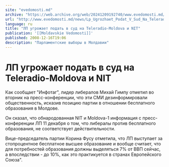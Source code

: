 ```yaml
---
site: "evedomosti.md"
archive: "https://web.archive.org/web/20241209192740/www.evedomosti.md/news/Lp_Ugrozhaet_Podat_V_Sud_Na_Teleradiomoldova_I_Nit"
url: "http://www.evedomosti.md/news/Lp_Ugrozhaet_Podat_V_Sud_Na_Teleradiomoldova_I_Nit"
language: ru
title: "ЛП угрожает подать в суд на Teleradio-Moldova и NIT"
publication: '[[Moldavskie Vedomosti]]'
published: 2008-12-16T19:06
description: "Парламентские выборы в Молдавии"
---
```


# ЛП угрожает подать в суд на Teleradio-Moldova и NIT

Как сообщает "Инфотаг", лидер либералов Михай Гимпу отметил во вторник на пресс-конференции, что эти СМИ дезинформировали общественность, исказив позицию партии в отношении бесплатного образования в Молдове.

Он сказал, что обнародованная NIT и Moldova-1 информация с пресс-конференции ЛП 11 декабря о том, что либералы против бесплатного образования, не соответствует действительности.

Вице-председатель партии Корина Фусу отметила, что ЛП выступает за стопроцентное бесплатное высшее образование и вообще считает, что для потребностей образования должны выделяться 7% от ВВП сейчас, а впоследствии - до 10%, как это практикуется в странах Европейского Союза".